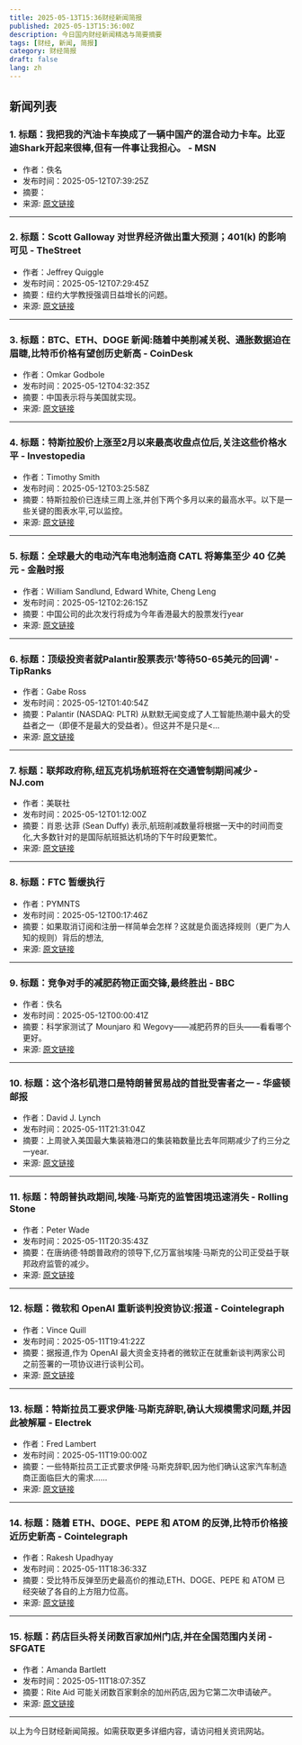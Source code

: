 ```yaml
---
title: 2025-05-13T15:36财经新闻简报
published: 2025-05-13T15:36:00Z
description: 今日国内财经新闻精选与简要摘要
tags: [财经, 新闻, 简报]
category: 财经简报
draft: false
lang: zh
---
```


## 新闻列表

### 1. 标题：我把我的汽油卡车换成了一辆中国产的混合动力卡车。比亚迪Shark开起来很棒,但有一件事让我担心。 - MSN
- 作者：佚名
- 发布时间：2025-05-12T07:39:25Z
- 摘要：
- 来源: [原文链接](https://www.msn.com/en-us/autos/other/i-swapped-my-gas-truck-for-a-chinese-hybrid-the-byd-shark-is-great-to-drive-but-one-thing-worries-me/ar-AA1ExEPA)

---

### 2. 标题：Scott Galloway 对世界经济做出重大预测；401(k) 的影响可见 - TheStreet
- 作者：Jeffrey Quiggle
- 发布时间：2025-05-12T07:29:45Z
- 摘要：纽约大学教授强调日益增长的问题。
- 来源: [原文链接](https://www.thestreet.com/retirement/scott-galloway-makes-major-prediction-on-global-economy)

---

### 3. 标题：BTC、ETH、DOGE 新闻:随着中美削减关税、通胀数据迫在眉睫,比特币价格有望创历史新高 - CoinDesk
- 作者：Omkar Godbole
- 发布时间：2025-05-12T04:32:35Z
- 摘要：中国表示将与美国就实现。
- 来源: [原文链接](https://www.coindesk.com/markets/2025/05/12/bitcoin-eyes-record-high-above-usd109k-as-us-reaches-trade-deal-with-china-inflation-data-looms)

---

### 4. 标题：特斯拉股价上涨至2月以来最高收盘点位后,关注这些价格水平 - Investopedia
- 作者：Timothy Smith
- 发布时间：2025-05-12T03:25:58Z
- 摘要：特斯拉股价已连续三周上涨,并创下两个多月以来的最高水平。以下是一些关键的图表水平,可以监控。
- 来源: [原文链接](https://www.investopedia.com/watch-these-tesla-price-levels-after-stock-rallies-to-highest-close-since-february-11732760)

---

### 5. 标题：全球最大的电动汽车电池制造商 CATL 将筹集至少 40 亿美元 - 金融时报
- 作者：William Sandlund, Edward White, Cheng Leng
- 发布时间：2025-05-12T02:26:15Z
- 摘要：中国公司的此次发行将成为今年香港最大的股票发行year
- 来源: [原文链接](https://www.ft.com/content/50b1b07e-7354-4dca-aba0-31f385a4a45e)

---

### 6. 标题：顶级投资者就Palantir股票表示'等待50-65美元的回调' - TipRanks
- 作者：Gabe Ross
- 发布时间：2025-05-12T01:40:54Z
- 摘要：Palantir (NASDAQ: PLTR) 从默默无闻变成了人工智能热潮中最大的受益者之一（即便不是最大的受益者）。但这并不是只是&lt;...
- 来源: [原文链接](https://www.tipranks.com/news/wait-for-50-65-pullback-says-top-investor-about-palantir-stock)

---

### 7. 标题：联邦政府称,纽瓦克机场航班将在交通管制期间减少 - NJ.com
- 作者：美联社
- 发布时间：2025-05-12T01:12:00Z
- 摘要：肖恩·达菲 (Sean Duffy) 表示,航班削减数量将根据一天中的时间而变化,大多数针对的是国际航班抵达机场的下午时段更繁忙。
- 来源: [原文链接](https://www.nj.com/traffic/2025/05/newark-airport-flights-to-be-reduced-amid-traffic-control-blackouts-feds-say.html)

---

### 8. 标题：FTC 暂缓执行
- 作者：PYMNTS
- 发布时间：2025-05-12T00:17:46Z
- 摘要：如果取消订阅和注册一样简单会怎样？这就是负面选择规则（更广为人知的规则）背后的想法,
- 来源: [原文链接](https://www.pymnts.com/subscriptions/2025/ftc-holds-off-on-enforcing-click-to-cancel-subscription-rule/)

---

### 9. 标题：竞争对手的减肥药物正面交锋,最终胜出 - BBC
- 作者：佚名
- 发布时间：2025-05-12T00:00:41Z
- 摘要：科学家测试了 Mounjaro 和 Wegovy——减肥药界的巨头——看看哪个更好。
- 来源: [原文链接](https://www.bbc.com/news/articles/cy75dk8kjr1o)

---

### 10. 标题：这个洛杉矶港口是特朗普贸易战的首批受害者之一 - 华盛顿邮报
- 作者：David J. Lynch
- 发布时间：2025-05-11T21:31:04Z
- 摘要：上周驶入美国最大集装箱港口的集装箱数量比去年同期减少了约三分之一year.
- 来源: [原文链接](https://www.washingtonpost.com/business/2025/05/11/los-angeles-port-tariffs-trade-tensions/)

---

### 11. 标题：特朗普执政期间,埃隆·马斯克的监管困境迅速消失 - Rolling Stone
- 作者：Peter Wade
- 发布时间：2025-05-11T20:35:43Z
- 摘要：在唐纳德·特朗普政府的领导下,亿万富翁埃隆·马斯克的公司正受益于联邦政府监管的减少。
- 来源: [原文链接](http://www.rollingstone.com/politics/politics-news/elon-musk-regulatory-matters-under-trump-1235336699/)

---

### 12. 标题：微软和 OpenAI 重新谈判投资协议:报道 - Cointelegraph
- 作者：Vince Quill
- 发布时间：2025-05-11T19:41:22Z
- 摘要：据报道,作为 OpenAI 最大资金支持者的微软正在就重新谈判两家公司之前签署的一项协议进行谈判公司。
- 来源: [原文链接](https://cointelegraph.com/news/microsoft-open-ai-renegotiate-equity-deal)

---

### 13. 标题：特斯拉员工要求伊隆·马斯克辞职,确认大规模需求问题,并因此被解雇 - Electrek
- 作者：Fred Lambert
- 发布时间：2025-05-11T19:00:00Z
- 摘要：一些特斯拉员工正式要求伊隆·马斯克辞职,因为他们确认这家汽车制造商正面临巨大的需求......
- 来源: [原文链接](http://electrek.co/2025/05/11/tesla-employees-ask-elon-musk-resign-confirm-massive-demand-problem-get-fired/)

---

### 14. 标题：随着 ETH、DOGE、PEPE 和 ATOM 的反弹,比特币价格接近历史新高 - Cointelegraph
- 作者：Rakesh Upadhyay
- 发布时间：2025-05-11T18:36:33Z
- 摘要：受比特币反弹至历史最高价的推动,ETH、DOGE、PEPE 和 ATOM 已经突破了各自的上方阻力位高。
- 来源: [原文链接](https://cointelegraph.com/news/bitcoin-price-inches-closer-to-new-all-time-high-as-eth-doge-pepe-and-atom-rally)

---

### 15. 标题：药店巨头将关闭数百家加州门店,并在全国范围内关闭 - SFGATE
- 作者：Amanda Bartlett
- 发布时间：2025-05-11T18:07:35Z
- 摘要：Rite Aid 可能关闭数百家剩余的加州药店,因为它第二次申请破产。
- 来源: [原文链接](https://www.sfgate.com/local/article/rite-aid-pharmacy-california-closures-20321737.php)

---


以上为今日财经新闻简报。如需获取更多详细内容，请访问相关资讯网站。